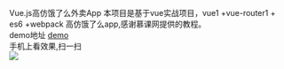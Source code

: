 Vue.js高仿饿了么外卖App
本项目是基于vue实战项目，vue1 +vue-router1 + es6 +webpack 高仿饿了么app,感谢慕课网提供的教程。<br>
demo地址 [demo](https://ninjajin.github.io/vue-sell/index.html#!/goods)<br>
手机上看效果,扫一扫<br>![](http://qr.api.cli.im/qr?data=https%253A%252F%252Fninjajin.github.io%252Fvue-sell%252Findex.html%2523%2521%252Fgoods&level=H&transparent=false&bgcolor=%23ffffff&forecolor=%23000000&blockpixel=12&marginblock=1&logourl=&size=280&kid=cliim&key=cb833a3f942f3e20a74bdee4a5b91830)

